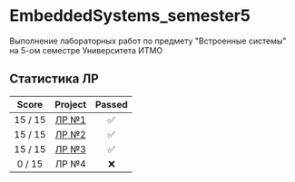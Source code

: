 # EmbeddedSystems_semester5
Выполнение лабораторных работ по предмету "Встроенные системы" на 5-ом семестре Университета ИТМО

## Статистика ЛР

| Score   | Project                | Passed |
| :---:   | :---:                  | :---:  | 
| 15 / 15 | [ЛР №1](lab1)          | ✅     |
| 15 / 15 | [ЛР №2](lab2)          | ✅     |
| 15 / 15 | [ЛР №3](lab3)          | ✅     |
| 0 / 15  | ЛР №4                  | ❌     |

